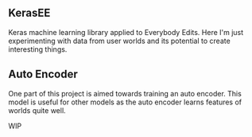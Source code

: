 ## KerasEE
Keras machine learning library applied to Everybody Edits. Here I'm just experimenting with data from user worlds and
its potential to create interesting things.

## Auto Encoder
One part of this project is aimed towards training an auto encoder. This model is useful for other models as the auto
encoder learns features of worlds quite well.

WIP